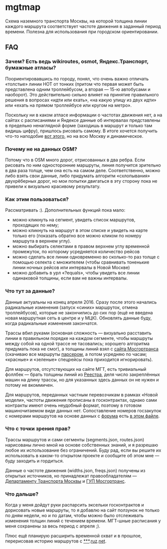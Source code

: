 # mgtmap
Схема наземного транспорта Москвы, на которой толщина линии каждого маршрута соответствует частоте движения в заданный период времени. Полезна для использования при городском ориентировании.

## FAQ

### Зачем? Есть ведь wikiroutes, osmot, Яндекс.Транспорт, бумажные атласы?

Поориентировавшись по городу, понял, что очень важно отличать «толстые» линии НОТ от тонких (притом что первая может быть представлена одним троллейбусом, а вторая — 15-ю автобусами и наоборот). Это действительно сильно влияет на принятие правильного решения в вопросах «идти или ехать», «на какую улицу из двух идти» или «ехать на прямом троллейбусе или кругом на метро».

Поскольку ни в каком атласе информации о частотах движения нет, а на сайтах с расписаниями и Яндексе данные об интервалах представлены в предельно ненаглядной форме (заходишь в маршрут и только там видишь цифру), пришлось рисовать самому. В итоге хочется получить что-то наподобие [вот этого](http://transphoto.ru/photo/757855/), но на всю Москву и динамическое.

### Почему не на данных OSM?

Потому что в OSM много дорог, отрисованных в два ребра. Если рисовать по ним односторонние маршруты, линия получится зрительно в два раза толще, чем она есть на самом деле. Соответственно, можно либо взять свои данные, либо придумать алгоритм «схлопывания» двухрёберных дорог, но мои попытки двигаться в эту сторону пока не привели к визуально красивому результату.

### Как этим пользоваться?

Рассматривать :). Дополнительных функций пока мало:
- можно кликнуть на сегмент, увидеть список маршрутов, проходящих по нему; 
- можно кликнуть на маршрут в этом списке и увидеть на карте только его (показать обратно все можно кликом по номеру маршрута в верхнем углу).
- можно выбирать селектами в правом верхнем углу временной промежуток, по которому усредняется количество рейсов
- можно сделать все линии одновременно во сколько-то раз толще с помощью селекта с множителем (чтобы сравнивать тоненькие линии ночных рейсов или интервалы в Новой Москве)
- можно добавить в урл «?equals», чтобы увидеть все линии одинаковой толщины, если вам не важны интервалы.

### Что тут за данные?

Данные актуальны на конец апреля 2016. Сразу после этого начались радикальные изменения (запуск «синих» маршруток, отмена троллейбусов), которые не закончились до сих пор (ещё не введена новая маршрутная сеть в центре и у МЦК). Обновлять данные буду, когда радикальные изменения закончатся.

Трассы вбил руками (основная сложность — визуально расставить линии в правильном порядке на каждом сегменте, чтобы маршруты между собой на одной трассе не тасовались; хорошего алгоритма придумать пока не смог), а толщины линий взял с [сайта Мосгортранса](http://mosgortrans.org/pass3) (скачиваю все маршруты [парсером](https://github.com/sergets/mgt-parser), а потом усредняю по часам; «красные» и «зеленые» спецрейсы пока приходится игнорировать).

Для маршрутов, отсутствующих на сайте МГТ, есть тривиальный фоллбек — брать толщины линий из [Реестра](http://dt.mos.ru/projects/development-of-ngot/registry-regular-routes/), деля число закреплённых машин на длину трассы, но для указанных здесь данных он не нужен и потому не вкоммичен.

Для маршрутов, переданных частным перевозчикам в рамках «Новой модели», частоты движения прописаны в госконтрактах, однако сами контракты имеют очень неудобный формат, поэтому в готовом машиночитаемом виде данных нет. Сопоставление номеров госзакупок с номерами маршрутов на основе данных с [форума](http://fot.com.ru) есть [в этом файле](https://gist.github.com/sergets/542634050e7d86b29ceb7263ea22d890).

### Что с точки зрения прав?

Трассы маршрутов и сами сегменты (segments.json, routes.json) нарисованы лично мной на основе собственных знаний, и я разрешаю любое их использование без ограничений. Буду рад, если вы решите их использовать в каком-то открытом проекте и сообщите об этом мне — буду заходить и гордиться.

Данные о частоте движения (widths.json, freqs.json) получены из открытых источников, но принадлежат правообладателям — [Департаменту Транспорта Москвы](dt.mos.ru) и [ГУП Мосгортранс](mosgortrans.ru).

### Что дальше?

Когда у меня дойдут руки распарсить эксельки госконтрактов и дорисовать новые маршруты, то я добавлю на сайт ползунок не только по дням недели, но и по датам, чтобы можно было отслеживать изменения толщин линий с течением времени. МГТ-шные расписания у меня сохранены за весь период с апреля ;).

Плюс ещё планирую расширить временной охват и в прошлое, перерисовав историю маршрутов с [***](http://tram.ruz.net/history/routes/).[ruz](http://trolley.ruz.net/history/routes/).[net](http://bus.ruz.net/history/routes/).

